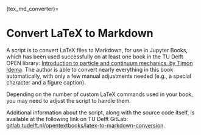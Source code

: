 (tex_md_converter)=
# Convert LaTeX to Markdown

A script is to convert LaTeX files to Markdown, for use in Jupyter Books, which has been used successfully on at least one book in the TU Delft OPEN library: [Introduction to particle and continuum mechanics, by Timon Idema](https://textbooks.open.tudelft.nl/textbooks/catalog/book/81). The author is able to convert nearly everything in this book automatically, with only a few manual adjustments needed (e.g., a special character and a figure caption).

Depending on the number of custom LaTeX commands used in your book, you may need to adjust the script to handle them.

Additional information about the script, along with the source code itself, is available at the following link on TU Delft GitLab: [gitlab.tudelft.nl/opentextbooks/latex-to-markdown-conversion](https://gitlab.tudelft.nl/opentextbooks/latex-to-markdown-conversion).